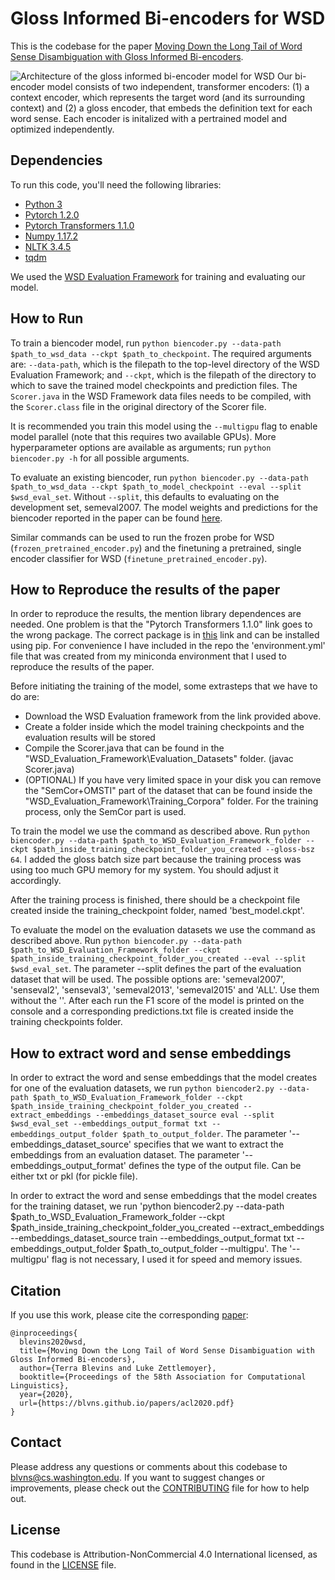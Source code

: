 # Gloss Informed Bi-encoders for WSD 

This is the codebase for the paper [Moving Down the Long Tail of Word Sense Disambiguation with Gloss Informed Bi-encoders](https://blvns.github.io/papers/acl2020.pdf). 

![Architecture of the gloss informed bi-encoder model for WSD](https://github.com/facebookresearch/wsd-biencoders/blob/main/docs/wsd_biencoder_architecture.jpg)
Our bi-encoder model consists of two independent, transformer encoders: (1) a context encoder, which represents the target word (and its surrounding context) and (2) a gloss encoder, that embeds the definition text for each word sense. Each encoder is initalized with a pertrained model and optimized independently.

## Dependencies 
To run this code, you'll need the following libraries:
* [Python 3](https://www.python.org/)
* [Pytorch 1.2.0](https://pytorch.org/)
* [Pytorch Transformers 1.1.0](https://github.com/huggingface/transformers)
* [Numpy 1.17.2](https://numpy.org/)
* [NLTK 3.4.5](https://www.nltk.org/)
* [tqdm](https://tqdm.github.io/)

We used the [WSD Evaluation Framework](http://lcl.uniroma1.it/wsdeval/) for training and evaluating our model.

## How to Run 
To train a biencoder model, run `python biencoder.py --data-path $path_to_wsd_data --ckpt $path_to_checkpoint`. The required arguments are: `--data-path`, which is the filepath to the top-level directory of the WSD Evaluation Framework; and `--ckpt`, which is the filepath of the directory to which to save the trained model checkpoints and prediction files. The `Scorer.java` in the WSD Framework data files needs to be compiled, with the `Scorer.class` file in the original directory of the Scorer file.

It is recommended you train this model using the `--multigpu` flag to enable model parallel (note that this requires two available GPUs). More hyperparameter options are available as arguments; run `python biencoder.py -h` for all possible arguments.

To evaluate an existing biencoder, run `python biencoder.py --data-path $path_to_wsd_data --ckpt $path_to_model_checkpoint --eval --split $wsd_eval_set`. Without `--split`, this defaults to evaluating on the development set, semeval2007. The model weights and predictions for the biencoder reported in the paper can be found [here](https://drive.google.com/file/d/1NZX_eMHQfRHhJnoJwEx2GnbnYIQepIQj).

Similar commands can be used to run the frozen probe for WSD (`frozen_pretrained_encoder.py`) and the finetuning a pretrained, single encoder classifier for WSD (`finetune_pretrained_encoder.py`).

## How to Reproduce the results of the paper
In order to reproduce the results, the mention library dependences are needed. One problem is that the "Pytorch Transformers 1.1.0" link goes to the wrong package. The correct package is in [this](https://pypi.org/project/pytorch-transformers/) link and can be installed using pip. For convenience I have included in the repo the 'environment.yml' file that was created from my miniconda environment that I used to reproduce the results of the paper.

Before initiating the training of the model, some extrasteps that we have to do are:
* Download the WSD Evaluation framework from the link provided above.
* Create a folder inside which the model training checkpoints and the evaluation results will be stored
* Compile the Scorer.java that can be found in the "WSD_Evaluation_Framework\Evaluation_Datasets" folder. (javac Scorer.java)
* (OPTIONAL) If you have very limited space in your disk you can remove the "SemCor+OMSTI" part of the dataset that can be found inside the "WSD_Evaluation_Framework\Training_Corpora" folder. For the training process, only the SemCor part is used.

To train the model we use the command as described above. Run `python biencoder.py --data-path $path_to_WSD_Evaluation_Framework_folder --ckpt $path_inside_training_checkpoint_folder_you_created --gloss-bsz 64`. I added the gloss batch size part because the training process was using too much GPU memory for my system. You should adjust it accordingly.

After the training process is finished, there should be a checkpoint file created inside the training_checkpoint folder, named 'best_model.ckpt'.

To evaluate the model on the evaluation datasets we use the command as described above. Run `python biencoder.py --data-path $path_to_WSD_Evaluation_Framework_folder --ckpt $path_inside_training_checkpoint_folder_you_created --eval --split $wsd_eval_set`. The parameter --split defines the part of the evaluation dataset that will be used. The possible options are: 'semeval2007', 'senseval2', 'senseval3', 'semeval2013', 'semeval2015' and 'ALL'. Use them without the ''.
After each run the F1 score of the model is printed on the console and a corresponding predictions.txt file is created inside the training checkpoints folder.

## How to extract word and sense embeddings
In order to extract the word and sense embeddings that the model creates for one of the evaluation datasets, we run `python biencoder2.py --data-path $path_to_WSD_Evaluation_Framework_folder --ckpt $path_inside_training_checkpoint_folder_you_created --extract_embeddings --embeddings_dataset_source eval --split $wsd_eval_set --embeddings_output_format txt --embeddings_output_folder $path_to_output_folder`.
The parameter '--embeddings_dataset_source' specifies that we want to extract the embeddings from an evaluation dataset. The parameter '--embeddings_output_format' defines the type of the output file. Can be either txt or pkl (for pickle file). 

In order to extract the word and sense embeddings that the model creates for the training dataset, we run 'python biencoder2.py --data-path $path_to_WSD_Evaluation_Framework_folder --ckpt $path_inside_training_checkpoint_folder_you_created --extract_embeddings --embeddings_dataset_source train --embeddings_output_format txt --embeddings_output_folder $path_to_output_folder --multigpu'.
The '--multigpu' flag is not necessary, I used it for speed and memory issues.

## Citation
If you use this work, please cite the corresponding [paper](https://blvns.github.io/papers/acl2020.pdf):
```
@inproceedings{
  blevins2020wsd,
  title={Moving Down the Long Tail of Word Sense Disambiguation with Gloss Informed Bi-encoders},
  author={Terra Blevins and Luke Zettlemoyer},
  booktitle={Proceedings of the 58th Association for Computational Linguistics},
  year={2020},
  url={https://blvns.github.io/papers/acl2020.pdf}
}
```

## Contact
Please address any questions or comments about this codebase to blvns@cs.washington.edu. If you want to suggest changes or improvements, please check out the [CONTRIBUTING](CONTRIBUTING.md) file for how to help out.

## License
This codebase is Attribution-NonCommercial 4.0 International licensed, as found in the [LICENSE](https://github.com/facebookresearch/wsd-biencoders/blob/master/LICENSE) file.

